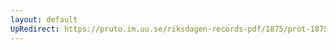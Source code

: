 ```yaml
---
layout: default
UpRedirect: https://pruto.im.uu.se/riksdagen-records-pdf/1875/prot-1875--ak--010/prot-1875--ak--010_059.pdf
---
```

